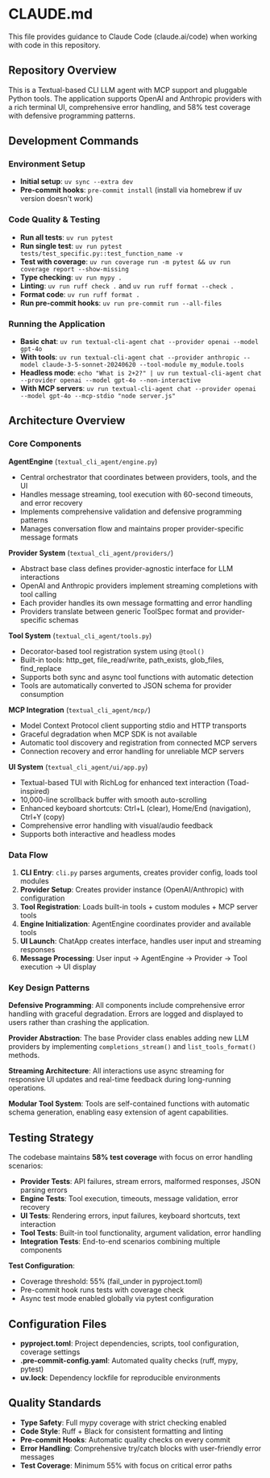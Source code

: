 # CLAUDE.md

This file provides guidance to Claude Code (claude.ai/code) when working with code in this repository.

## Repository Overview

This is a Textual-based CLI LLM agent with MCP support and pluggable Python tools. The application supports OpenAI and Anthropic providers with a rich terminal UI, comprehensive error handling, and 58% test coverage with defensive programming patterns.

## Development Commands

### Environment Setup
- **Initial setup**: `uv sync --extra dev`
- **Pre-commit hooks**: `pre-commit install` (install via homebrew if uv version doesn't work)

### Code Quality & Testing
- **Run all tests**: `uv run pytest`
- **Run single test**: `uv run pytest tests/test_specific.py::test_function_name -v`
- **Test with coverage**: `uv run coverage run -m pytest && uv run coverage report --show-missing`
- **Type checking**: `uv run mypy .`
- **Linting**: `uv run ruff check .` and `uv run ruff format --check .`
- **Format code**: `uv run ruff format .`
- **Run pre-commit hooks**: `uv run pre-commit run --all-files`

### Running the Application
- **Basic chat**: `uv run textual-cli-agent chat --provider openai --model gpt-4o`
- **With tools**: `uv run textual-cli-agent chat --provider anthropic --model claude-3-5-sonnet-20240620 --tool-module my_module.tools`
- **Headless mode**: `echo "What is 2+2?" | uv run textual-cli-agent chat --provider openai --model gpt-4o --non-interactive`
- **With MCP servers**: `uv run textual-cli-agent chat --provider openai --model gpt-4o --mcp-stdio "node server.js"`

## Architecture Overview

### Core Components

**AgentEngine** (`textual_cli_agent/engine.py`)
- Central orchestrator that coordinates between providers, tools, and the UI
- Handles message streaming, tool execution with 60-second timeouts, and error recovery
- Implements comprehensive validation and defensive programming patterns
- Manages conversation flow and maintains proper provider-specific message formats

**Provider System** (`textual_cli_agent/providers/`)
- Abstract base class defines provider-agnostic interface for LLM interactions
- OpenAI and Anthropic providers implement streaming completions with tool calling
- Each provider handles its own message formatting and error handling
- Providers translate between generic ToolSpec format and provider-specific schemas

**Tool System** (`textual_cli_agent/tools.py`)
- Decorator-based tool registration system using `@tool()`
- Built-in tools: http_get, file_read/write, path_exists, glob_files, find_replace
- Supports both sync and async tool functions with automatic detection
- Tools are automatically converted to JSON schema for provider consumption

**MCP Integration** (`textual_cli_agent/mcp/`)
- Model Context Protocol client supporting stdio and HTTP transports
- Graceful degradation when MCP SDK is not available
- Automatic tool discovery and registration from connected MCP servers
- Connection recovery and error handling for unreliable MCP servers

**UI System** (`textual_cli_agent/ui/app.py`)
- Textual-based TUI with RichLog for enhanced text interaction (Toad-inspired)
- 10,000-line scrollback buffer with smooth auto-scrolling
- Enhanced keyboard shortcuts: Ctrl+L (clear), Home/End (navigation), Ctrl+Y (copy)
- Comprehensive error handling with visual/audio feedback
- Supports both interactive and headless modes

### Data Flow

1. **CLI Entry**: `cli.py` parses arguments, creates provider config, loads tool modules
2. **Provider Setup**: Creates provider instance (OpenAI/Anthropic) with configuration
3. **Tool Registration**: Loads built-in tools + custom modules + MCP server tools
4. **Engine Initialization**: AgentEngine coordinates provider and available tools
5. **UI Launch**: ChatApp creates interface, handles user input and streaming responses
6. **Message Processing**: User input → AgentEngine → Provider → Tool execution → UI display

### Key Design Patterns

**Defensive Programming**: All components include comprehensive error handling with graceful degradation. Errors are logged and displayed to users rather than crashing the application.

**Provider Abstraction**: The base Provider class enables adding new LLM providers by implementing `completions_stream()` and `list_tools_format()` methods.

**Streaming Architecture**: All interactions use async streaming for responsive UI updates and real-time feedback during long-running operations.

**Modular Tool System**: Tools are self-contained functions with automatic schema generation, enabling easy extension of agent capabilities.

## Testing Strategy

The codebase maintains **58% test coverage** with focus on error handling scenarios:

- **Provider Tests**: API failures, stream errors, malformed responses, JSON parsing errors
- **Engine Tests**: Tool execution, timeouts, message validation, error recovery
- **UI Tests**: Rendering errors, input failures, keyboard shortcuts, text interaction
- **Tool Tests**: Built-in tool functionality, argument validation, error handling
- **Integration Tests**: End-to-end scenarios combining multiple components

**Test Configuration**:
- Coverage threshold: 55% (fail_under in pyproject.toml)
- Pre-commit hook runs tests with coverage check
- Async test mode enabled globally via pytest configuration

## Configuration Files

- **pyproject.toml**: Project dependencies, scripts, tool configuration, coverage settings
- **.pre-commit-config.yaml**: Automated quality checks (ruff, mypy, pytest)
- **uv.lock**: Dependency lockfile for reproducible environments

## Quality Standards

- **Type Safety**: Full mypy coverage with strict checking enabled
- **Code Style**: Ruff + Black for consistent formatting and linting
- **Pre-commit Hooks**: Automatic quality checks on every commit
- **Error Handling**: Comprehensive try/catch blocks with user-friendly error messages
- **Test Coverage**: Minimum 55% with focus on critical error paths
